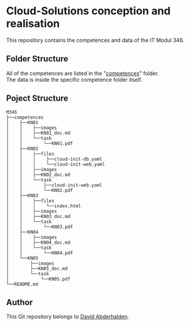 # Cloud-Solutions conception and realisation
This repository contains the competences and data of the IT Modul 346.

## Folder Structure
All of the competences are listed in the "[competences](/competences/)" folder.<br>
The data is inside the specific competence folder itself.<br>

## Poject Structure

```
M346
├──competences
│    ├──KN01
│    │    ├──images
│    │    ├──KN01_doc.md
│    │    └──task
│    │        └──KN01.pdf
│    ├──KN02
│    │    ├──files
│    │    │    ├──cloud-init-db.yaml
│    │    │    └──cloud-init-web.yaml
│    │    ├──images
│    │    ├──KN02_doc.md
│    │    └──task
│    │        ├──cloud-init-web.yaml
│    │        └──KN02.pdf
│    ├──KN03
│    │    ├──files
│    │    │    └──index.html
│    │    ├──images
│    │    ├──KN03_doc.md
│    │    └──task
│    │        └──KN03.pdf
│    ├──KN04
│    │    ├──images
│    │    ├──KN04_doc.md
│    │    └──task
│    │        └──KN04.pdf
│    └──KN05
│        ├──images
│        ├──KN05_doc.md
│        └──task
│            └──KN05.pdf
└──README.md
```
## Author
This Git repository belongs to [David Abderhalden](https://www.david-abderhalden.ch/).